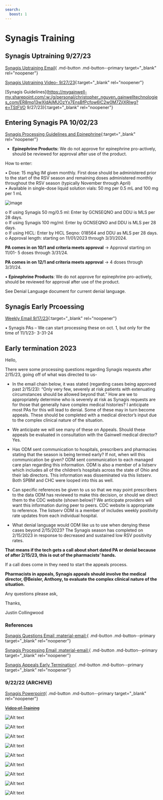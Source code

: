 ```yaml
---
search:
  boost: 1
---
```


# Synagis Training

## Synagis Uptraining 9/27/23

[Synagis Uptraining Email](https://mygainwell-my.sharepoint.com/:u:/g/personal/christopher_nguyen_gainwelltechnologies_com/EZ42ZwzGB6hDk2xIv4AjoPYB9muLVgWDxCDtkFqEJSWsOg?e=WtUopG){ .md-button .md-button--primary target="_blank" rel="noopener"}

[Synagis Uptraining Video- 9/27/23](https://mygainwell-my.sharepoint.com.mcas.ms/personal/justin_collingwood_gainwelltechnologies_com/_layouts/15/stream.aspx?id=%2Fpersonal%2Fjustin%5Fcollingwood%5Fgainwelltechnologies%5Fcom%2FDocuments%2FRecordings%2FSynagis%20Uptraining%2D20230927%5F113424%2DMeeting%20Recording%2Emp4&nav=eyJyZWZlcnJhbEluZm8iOnsicmVmZXJyYWxBcHAiOiJTdHJlYW1XZWJBcHAiLCJyZWZlcnJhbFZpZXciOiJTaGFyZURpYWxvZyIsInJlZmVycmFsQXBwUGxhdGZvcm0iOiJXZWIiLCJyZWZlcnJhbE1vZGUiOiJ2aWV3In19&nav=eyJyZWZlcnJhbEluZm8iOnsicmVmZXJyYWxBcHAiOiJTdHJlYW1XZWJBcHAiLCJyZWZlcnJhbFZpZXciOiJTaGFyZURpYWxvZyIsInJlZmVycmFsQXBwUGxhdGZvcm0iOiJXZWIiLCJyZWZlcnJhbE1vZGUiOiJ2aWV3In19&referrer=Teams%2ETEAMS%2DELECTRON&referrerScenario=p2p%5Fns%2Dbim&ga=1){:target="_blank" rel="noopener"}

[Synagis Guidelines](https://mygainwell-my.sharepoint.com/:w:/g/personal/christopher_nguyen_gainwelltechnologies_com/ER8mq13wXIdAjMUOzYx7EnsBfPcfow6lC2w0M7ZjIXRlwg?e=TStFVO 9/27/23){:target="_blank" rel="noopener"}


## Entering Synagis PA 10/02/23

[Synagis Processing Guidelines and Epinephrine](https://mygainwell-my.sharepoint.com/:w:/g/personal/christopher_nguyen_gainwelltechnologies_com/EdF1lsQ6LblEtatAwy5lh9ABRGFth4Mix2_5D4m_w78jyQ?e=Z63TiK){:target="_blank" rel="noopener"}

- **Epinephrine Products:** We do not approve for epinephrine pro-actively, should be reviewed for approval after use of the product.

How to enter:

•	Dose: 15 mg/kg IM given monthly. First dose should be administered prior to the start of the RSV season and remaining doses administered monthly throughout the RSV season (typically November through April)</br>
•	Available in single-dose liquid solution vials: 50 mg per 0.5 mL and 100 mg per 1 mL
  
![image](synagis.png)

  o	If using Synagis 50 mg/0.5 ml: Enter by GCNSEQNO and DDU is MLS per 28 days.</br>
  o	If using Synagis 100 mg/ml: Enter by GCNSEQNO and DDU is MLS per 28 days.</br>
  o	If using HICL: Enter by HICL Seqno: 018564 and DDU as MLS per 28 days. </br>
  o	Approval length: starting on 11/01/2023 through 3/31/2024.

**PA comes in on 10/1 and criteria meets approval** → Approval starting on 11/01- 5 doses through 3/31/24.

**PA comes in on 12/1 and criteria meets approval** → 4 doses through 3/31/24.

•	**Epinephrine Products**: We do not approve for epinephrine pro-actively, should be reviewed for approval after use of the product.

See Denial Language document for current denial language.

## Synagis Early Prcoessing

[Weekly Email 9/17/23](https://mygainwell-my.sharepoint.com/:w:/g/personal/christopher_nguyen_gainwelltechnologies_com/EQHIiVRMV0JItdE1xbrH084BeLCDc-v0jIcpNVe5-T1UUA?e=jonYgh){:target="_blank" rel="noopener"}

•	Synagis PAs – We can start processing these on oct. 1, but only for the time of 11/1/23- 3-31-24

## Early termination 2023

Hello,

There were some processing questions regarding Synagis requests after 2/15/23, going off of what was directed to us-

- In the email chain below, it was stated (regarding cases being approved past 2/15/23): “Only very few, severely at risk patients with extenuating circumstances should be allowed beyond that.” How are we to appropriately determine who is severely at risk as Synagis requests are for those that generally have complex medical histories?  I anticipate most PAs for this will lead to denial. Some of these may in turn become appeals. These should be completed with a medical director’s input due to the complex clinical nature of the situation.

- We anticipate we will see many of these on Appeals. Should these appeals be evaluated in consultation with the Gainwell medical director?  Yes.

- Has ODM sent communication to hospitals, prescribers and pharmacies stating that the season is being termed early? If not, when will this communication be given?  ODM sent communication to each managed care plan regarding this information. ODM is also a member of a listserv which includes all of the children’s hospitals across the state of Ohio and their lab directors. This information was disseminated via this listserv. Both SPBM and CHC were looped into this as well.

- Can specific references be given to us so that we may point prescribers to the data ODM has reviewed to make this decision, or should we direct them to the CDC website (shown below)? We anticipate providers will want this information during peer to peers.  CDC website is appropriate to reference. The listserv ODM is a member of includes weekly positivity rate updates from each individual hospital.

- What denial language would ODM like us to use when denying these cases beyond 2/15/2023? The Synagis season has completed on 2/15/2023 in response to decreased and sustained low RSV positivity rates. 
 

**That means if the tech gets a call about short dated PA or denial because of after 2/15/23, this is out of the pharmacists’ hands.**


If a call does come in they need to start the appeals process.
 
**Pharmacists in appeals, Synagis appeals should involve the medical director, @Beisler, Anthony, to evaluate the complex clinical nature of the situation.**
 
Any questions please ask,

Thanks,
 
Justin Collingwood

### References

[Synagis Questions Email :material-email:](<RE Synagis questions .htm>){ .md-button .md-button--primary target="_blank" rel="noopener"}

[Synagis Processing Email :material-email:](<RE Synagis process from now until 21523.htm>){ .md-button .md-button--primary target="_blank" rel="noopener"}

[Synagis Appeals Early Termination](<Synagis Now .htm>){ .md-button .md-button--primary target="_blank" rel="noopener"}


### 9/22/22 (ARCHIVE)

[Synagis Powerpoint](https://mygainwell-my.sharepoint.com/:p:/r/personal/christopher_nguyen_gainwelltechnologies_com/Documents/Evergreen/Emails/Synagis%20training.pptx?d=w757935c4a8da4d4280a665b8f13e02e8&csf=1&web=1&e=5kuPuL){ .md-button .md-button--primary target="_blank" rel="noopener"}

~~[Video of Training](https://mygainwell-my.sharepoint.com/:v:/r/personal/cassandra_roach_gainwelltechnologies_com/Documents/Recordings/Synagis%20(2022-2023)%20Training%20with%20Debbie%20Brokaw-20220914_140123-Meeting%20Recording.mp4?csf=1&web=1&e=VD1LZN)~~

![Alt text](synagis_training_1.png)

![Alt text](synagis_training_2.png)

![Alt text](synagis_training_3.png)

![Alt text](synagis_training_4.png)

![Alt text](synagis_training_5.png)

![Alt text](synagis_training_6.png)

![Alt text](synagis_training_7.png)

![Alt text](synagis_training_8.png)

![Alt text](synagis_training_9.png)
